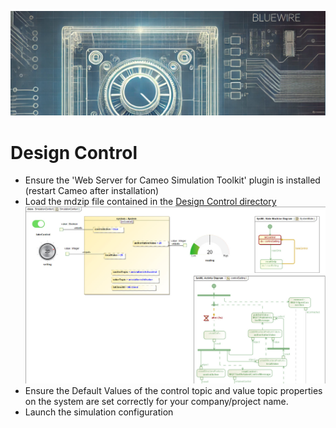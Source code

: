![project bluewire](../img/bluewire_logo_alt2.jpg)

# Design Control

* Ensure the 'Web Server for Cameo Simulation Toolkit' plugin is installed (restart Cameo after installation)
* Load the mdzip file contained in the [Design Control directory](/control_design/)
![design control](img/design_control.jpg)
* Ensure the Default Values of the control topic and value topic properties on the system are set correctly for your company/project name.
* Launch the simulation configuration